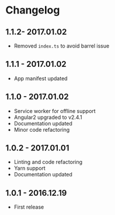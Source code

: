 # Changelog

## 1.1.2- 2017.01.02

*   Removed `index.ts` to avoid barrel issue

## 1.1.1 - 2017.01.02

*   App manifest updated

## 1.1.0 - 2017.01.02

*   Service worker for offline support
*   Angular2 upgraded to v2.4.1
*   Documentation updated
*   Minor code refactoring

## 1.0.2 - 2017.01.01

*   Linting and code refactoring
*   Yarn support
*   Documentation updated

## 1.0.1 - 2016.12.19

*   First release
